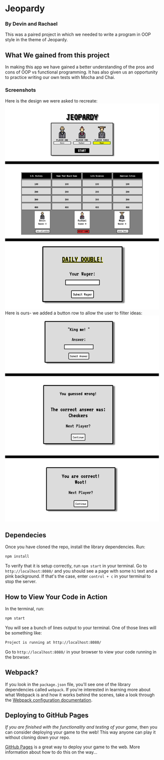 
# Jeopardy
### By Devin and Rachael


This was a paired project in which we needed to write a program in OOP style in the theme of Jeopardy.

## What We gained from this project
In making this app we have gained a better understanding of the pros and cons of OOP vs functional programming. It has also given us an opportunity to practice writing our own tests with Mocha and Chai.

### Screenshots
Here is the design we were asked to recreate:
![Game-Time-Jeopardy](FirstView.png)
Here is ours- we added a button row to allow the user to filter ideas:
![Game-Time-Jeopardy](QuestionView.png)




## Dependecies

Once you have cloned the repo, install the library dependencies. Run:

```bash
npm install
```

To verify that it is setup correctly, run `npm start` in your terminal. Go to `http://localhost:8080/` and you should see a page with some `h1` text and a pink background. If that's the case, enter `control + c` in your terminal to stop the server.



## How to View Your Code in Action

In the terminal, run:

```bash
npm start
```

You will see a bunch of lines output to your terminal. One of those lines will be something like:

```bash
Project is running at http://localhost:8080/
```

Go to `http://localhost:8080/` in your browser to view your code running in the browser.





## Webpack?

If you look in the `package.json` file, you'll see one of the library dependencies called `webpack`. If you're interested in learning more about what Webpack is and how it works behind the scenes, take a look through the [Webpack configuration documentation](https://webpack.js.org/concepts/).

## Deploying to GitHub Pages

_If you are finished with the functionality and testing of your game_, then you can consider deploying your game to the web! This way anyone can play it without cloning down your repo.

[GitHub Pages](https://pages.github.com/) is a great way to deploy your game to the web. More information about how to do this on the way...
